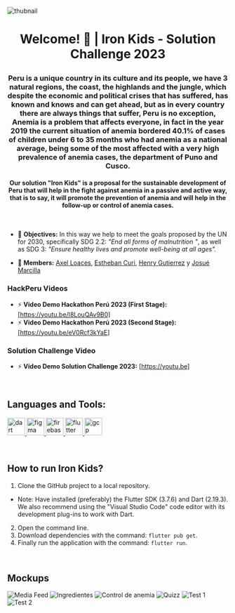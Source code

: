![thubnail](https://firebasestorage.googleapis.com/v0/b/iron-kids-app.appspot.com/o/ImagesScreen%2Firon_kids_slogan.png?alt=media&token=fd1fa4fc-68a5-4862-a230-3254e11633bc)

# <p align="center">Welcome! 👋 | Iron Kids - Solution Challenge 2023 <p>

### <p align="center"> Peru is a unique country in its culture and its people, we have 3 natural regions, the coast, the highlands and the jungle, which despite the economic and political crises that has suffered, has known and knows and can get ahead, but as in every country there are always things that suffer, Peru is no exception, Anemia is a problem that affects everyone, in fact in the year 2019 the current situation of anemia bordered 40.1% of cases of children under 6 to 35 months who had anemia as a national average, being some of the most affected with a very high prevalence of anemia cases, the department of Puno and Cusco. <p>

#### <p align="center">Our solution "Iron Kids" is a proposal for the sustainable development of Peru that will help in the fight against anemia in a passive and active way, that is to say, it will promote the prevention of anemia and will help in the follow-up or control of anemia cases.<p>

<br>

- 📝 **Objectives:** In this way we help to meet the goals proposed by the UN for 2030, specifically SDG 2.2: *"End all forms of malnutrition "*, as well as SDG 3: *"Ensure healthy lives and promote well-being at all ages".* 

- 🤝 **Members:** [Axel Loaces](https://www.linkedin.com/in/axel-loaces-77745a216/), [Estheban Curi](https://www.linkedin.com/in/estheban-cg/), [Henry Gutierrez](https://www.linkedin.com/in/nhnery/) y [Josué Marcilla](https://www.linkedin.com/in/josué-marcilla-diaz-725581220/)

### HackPeru Videos
- ⚡ **Video Demo Hackathon Perú 2023 (First Stage):** [https://youtu.be/I8LouQAv9B0]
- ⚡ **Video Demo Hackathon Perú 2023 (Second Stage):** [https://youtu.be/eV0Rcf3kYaE]

### Solution Challenge Video
- ⚡ **Video Demo Solution Challenge 2023:** [https://youtu.be]
<br>

## Languages and Tools:
<p align="left"> <a href="https://dart.dev" target="_blank" rel="noreferrer"> <img src="https://www.vectorlogo.zone/logos/dartlang/dartlang-icon.svg" alt="dart" width="40" height="40"/> </a> <a href="https://www.figma.com/" target="_blank" rel="noreferrer"> <img src="https://www.vectorlogo.zone/logos/figma/figma-icon.svg" alt="figma" width="40" height="40"/> </a> <a href="https://firebase.google.com/" target="_blank" rel="noreferrer"> <img src="https://www.vectorlogo.zone/logos/firebase/firebase-icon.svg" alt="firebase" width="40" height="40"/> </a> <a href="https://flutter.dev" target="_blank" rel="noreferrer"> <img src="https://www.vectorlogo.zone/logos/flutterio/flutterio-icon.svg" alt="flutter" width="40" height="40"/> </a> <a href="https://cloud.google.com" target="_blank" rel="noreferrer"> <img src="https://www.vectorlogo.zone/logos/google_cloud/google_cloud-icon.svg" alt="gcp" width="40" height="40"/> </a></p>

<br>

## How to run Iron Kids?

1.  Clone the GitHub project to a local repository.
- Note: Have installed (preferably) the Flutter SDK (3.7.6) and Dart (2.19.3). We also recommend using the "Visual Studio Code" code editor with its development plug-ins to work with Dart.
2. Open the command line.
3. Download dependencies with the command: `flutter pub get`.
4. Finally run the application with the command: `flutter run`.

<br>

## Mockups

![Media Feed](https://firebasestorage.googleapis.com/v0/b/iron-kids-app.appspot.com/o/ImagesScreen%2FMedia%20Feed(1).png?alt=media&token=11b5aafc-1f6b-4409-b75f-2efe84a81ec1)
![Ingredientes](https://firebasestorage.googleapis.com/v0/b/iron-kids-app.appspot.com/o/ImagesScreen%2FIngredientes(1).png?alt=media&token=6d21741e-703a-4af0-8338-779144d3e65a)
![Control de anemia](https://firebasestorage.googleapis.com/v0/b/iron-kids-app.appspot.com/o/ImagesScreen%2FControldeAnemia(1).png?alt=media&token=13fd6a0c-bc7e-4435-93f7-c367be23de22)
![Quizz](https://firebasestorage.googleapis.com/v0/b/iron-kids-app.appspot.com/o/ImagesScreen%2FQuiz1(1).png?alt=media&token=fc7cd9f9-e898-44f5-adb2-5f4dc9341c16)
![Test 1](https://firebasestorage.googleapis.com/v0/b/iron-kids-app.appspot.com/o/ImagesScreen%2FTest_intro.png?alt=media&token=a6e84a1e-bfa1-455e-9890-20407faf4b44)
![Test 2](https://firebasestorage.googleapis.com/v0/b/iron-kids-app.appspot.com/o/ImagesScreen%2FTest_steps.png?alt=media&token=56f99e3d-04bf-47d7-b472-abfeb2433c71)
